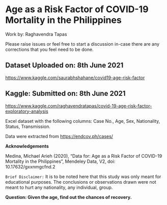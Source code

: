 # Age as a Risk Factor of COVID-19 Mortality in the Philippines

Work by: Raghavendra Tapas

Please raise issues or feel free to start a discussion in-case there are any corrections that you feel need to be done.

## Dataset Uploaded on: 8th June 2021

https://www.kaggle.com/saurabhshahane/covid19-age-risk-factor

## Kaggle: Submitted on: 8th June 2021

https://www.kaggle.com/raghavendratapas/covid-19-age-risk-factor-exploratory-analysis

Excel dataset with the following columns: Case No., Age, Sex, Nationality, Status, Transmission. 

Data were extracted from https://endcov.ph/cases/

<b> Acknowledgements </b>

Medina, Michael Arieh (2020), “Data for: Age as a Risk Factor of COVID-19 Mortality in the Philippines”, Mendeley Data, V2, doi: 10.17632/gxxnmgcfnd.2

`Brief Disclaimer:` It is to be noted here that this study was only meant for educational purposes. The conclusions or observations drawn were not meant to hurt any nationality, any individual, group.

<b> Question: Given the age, find out the chances of recovery. </b>


